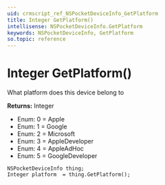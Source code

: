 ```yaml
---
uid: crmscript_ref_NSPocketDeviceInfo_GetPlatform
title: Integer GetPlatform()
intellisense: NSPocketDeviceInfo.GetPlatform
keywords: NSPocketDeviceInfo, GetPlatform
so.topic: reference
---
```


# Integer GetPlatform()

What platform does this device belong to

**Returns:** Integer

* Enum: 0 = Apple 
* Enum: 1 = Google 
* Enum: 2 = Microsoft 
* Enum: 3 = AppleDeveloper 
* Enum: 4 = AppleAdHoc 
* Enum: 5 = GoogleDeveloper 

```crmscript
NSPocketDeviceInfo thing;
Integer platform  = thing.GetPlatform();
```


